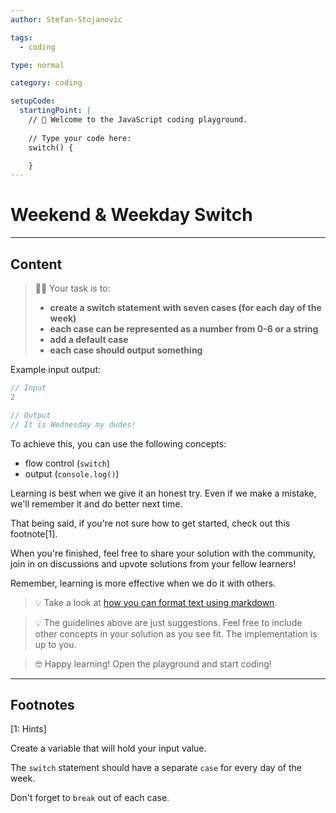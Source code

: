 ```yaml
---
author: Stefan-Stojanovic

tags:
  - coding

type: normal

category: coding

setupCode:
  startingPoint: |
    // 👋 Welcome to the JavaScript coding playground.
    
    // Type your code here:
    switch() {

    }
---
```


# Weekend & Weekday Switch

---

## Content

> 👩‍💻 Your task is to:
> - **create a switch statement with seven cases (for each day of the week)**
> - **each case can be represented as a number from 0-6 or a string**
> - **add a default case**
> - **each case should output something**

Example input output:
```javascript
// Input
2

// Output
// It is Wednesday my dudes!
```

To achieve this, you can use the following concepts:
- flow control (`switch`)
- output (`console.log()`)

Learning is best when we give it an honest try. Even if we make a mistake, we'll remember it and do better next time.

That being said, if you're not sure how to get started, check out this footnote[1]. 

When you're finished, feel free to share your solution with the community, join in on discussions and upvote solutions from your fellow learners!

Remember, learning is more effective when we do it with others.

> 💡 Take a look at [how you can format text using markdown](https://www.enki.com/glossary/general/markdown-formatting).

> 💡 The guidelines above are just suggestions. Feel free to include other concepts in your solution as you see fit. The implementation is up to you.

> 🤓 Happy learning! Open the playground and start coding!

---

## Footnotes

[1: Hints]

Create a variable that will hold your input value. 

The `switch` statement should have a separate `case` for every day of the week.

Don't forget to `break` out of each case.

